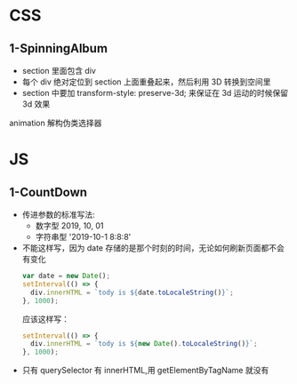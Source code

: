 # **CSS**

## 1-SpinningAlbum

- section 里面包含 div
- 每个 div 绝对定位到 section 上面重叠起来，然后利用 3D 转换到空间里
- section 中要加 transform-style: preserve-3d; 来保证在 3d 运动的时候保留 3d 效果

animation
解构伪类选择器

# **JS**

## 1-CountDown

- 传进参数的标准写法:
  - 数字型 2019, 10, 01
  - 字符串型 '2019-10-1 8:8:8'
- 不能这样写，因为 date 存储的是那个时刻的时间，无论如何刷新页面都不会有变化
  ```javascript
  var date = new Date();
  setInterval(() => {
    div.innerHTML = `tody is ${date.toLocaleString()}`;
  }, 1000);
  ```
  应该这样写：
  ```javascript
  setInterval(() => {
    div.innerHTML = `tody is ${new Date().toLocaleString()}`;
  }, 1000);
  ```
- 只有 querySelector 有 innerHTML,用 getElementByTagName 就没有
